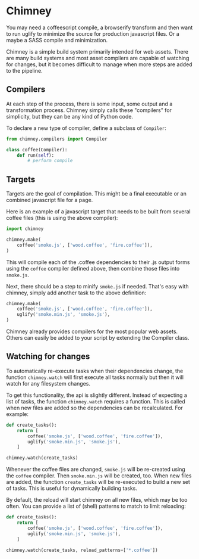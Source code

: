 Chimney
=======

You may need a coffeescript compile, a browserify transform and then
want to run uglify to minimize the source for production javascript
files. Or a maybe a SASS compile and minimization.

Chimney is a simple build system primarily intended for web
assets. There are many build systems and most asset compilers are
capable of watching for changes, but it becomes difficult to manage
when more steps are added to the pipeline.

Compilers
---------

At each step of the process, there is some input, some output and a
transformation process. Chimney simply calls these "compilers" for
simplicity, but they can be any kind of Python code.

To declare a new type of compiler, define a subclass of ``Compiler``:

```python
from chimney.compilers import Compiler

class coffee(Compiler):
    def run(self):
        # perform compile
```

Targets
-------

Targets are the goal of compilation. This might be a final executable
or an combined javascript file for a page.

Here is an example of a javascript target that needs to be built from
several coffee files (this is using the above compiler):

```python
import chimney

chimney.make(
    coffee('smoke.js', ['wood.coffee', 'fire.coffee']),
)
```

This will compile each of the .coffee dependencies to their .js output
forms using the ``coffee`` compiler defined above, then combine those
files into ``smoke.js``.

Next, there should be a step to minify ``smoke.js`` if needed. That's
easy with chimney, simply add another task to the above definition:

```python
chimney.make(
    coffee('smoke.js', ['wood.coffee', 'fire.coffee']),
    uglify('smoke.min.js', 'smoke.js'),
)
```

Chimney already provides compilers for the most popular web
assets. Others can easily be added to your script by extending the
Compiler class.

Watching for changes
--------------------

To automatically re-execute tasks when their dependencies change,
the function ``chimney.watch`` will first execute all tasks normally
but then it will watch for any filesystem changes.

To get this functionality, the api is slightly different. Instead of
expecting a list of tasks, the function ``chimney.watch`` requires
a function. This is called when new files are added so the dependencies
can be recalculated. For example:

```python
def create_tasks():
    return [
        coffee('smoke.js', ['wood.coffee', 'fire.coffee']),
        uglify('smoke.min.js', 'smoke.js'),
    ]

chimney.watch(create_tasks)
```

Whenever the coffee files are changed, ``smoke.js`` will be re-created
using the ``coffee`` compiler. Then ``smoke.min.js`` will be created, too.
When new files are added, the function ``create_tasks`` will be re-executed
to build a new set of tasks. This is useful for dynamically building
tasks.

By default, the reload will start chimney on all new files, which may
be too often. You can provide a list of (shell) patterns to match
to limit reloading:

```python
def create_tasks():
    return [
        coffee('smoke.js', ['wood.coffee', 'fire.coffee']),
        uglify('smoke.min.js', 'smoke.js'),
    ]

chimney.watch(create_tasks, reload_patterns=['*.coffee'])
```
